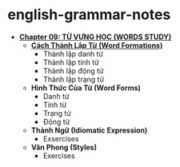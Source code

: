# english-grammar-notes
* **[Chapter 09: TỪ VỰNG HỌC (WORDS STUDY)](english-grammar/Chapter09-Word_Study)**
  * **[Cách Thành Lập Từ (Word Formations)](english-grammar/Chapter09-Word_Study/Note01-Word_Formations.md)**
    * Thành lập danh từ
    * Thành lập tính từ
    * Thành lập động từ
    * Thành lập trạng từ
  * **Hình Thức Của Từ (Word Forms)**
    * Danh từ
    * Tính từ
    * Trạng từ
    * Động từ
  * **Thành Ngữ (Idiomatic Expression)**
    * Exsercises
  * **Văn Phong (Styles)**
    * Exercises  
